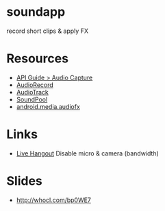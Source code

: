 # soundapp

record short clips &amp; apply FX

# Resources

- [API Guide > Audio Capture](http://developer.android.com/guide/topics/media/audio-capture.html)
- [AudioRecord](http://developer.android.com/reference/android/media/AudioRecord.html)
- [AudioTrack](http://developer.android.com/reference/android/media/AudioTrack.html)
- [SoundPool](http://developer.android.com/reference/android/media/SoundPool.html)
- [android.media.audiofx](http://developer.android.com/reference/android/media/audiofx/package-summary.html)

# Links
- [Live Hangout](http://whocl.com/9jy0O6) Disable micro & camera (bandwidth)

# Slides
- http://whocl.com/bp0WE7
